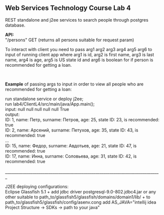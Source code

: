 <h2> Web Services Technology Course Lab 4 </h2>
<p> REST standalone and j2ee services to search people through postgres database. </p>
 <strong>API:</strong><br>
"/persons" GET (returns all persons suitable for request param)

<p>To interact with client you need to pass arg1 arg2 arg3 arg4 arg5 arg6 to input of running client app where arg1 is id, arg2 is first name, arg3 is last name, arg4 is age, arg5 is US state id and arg6 is boolean for if person is recommended for getting a loan.</p>
<br>
<p><strong>Example</strong> of passing args to input in order to view all people who are recommended for getting a loan:</p>
run standalone service or deploy j2ee;<br>
run lab4/ClientL4/src/main/java/App.main();<br>
input: null null null null null True <br>
output:<br>
ID: 1, name: Петр, surname: Петров, age: 25, state ID: 23, is recommended: true<br>
ID: 2, name: Арсений, surname: Петухов, age: 35, state ID: 43, is recommended: true<br>
...<br>
ID: 15, name: Федор, surname: Авдотьев, age: 21, state ID: 47, is recommended: true<br>
ID: 17, name: Инна, surname: Соловьева, age: 31, state ID: 42, is recommended: true<br>
<br>
_______________________________________________________________________________
<p>J2EE deploying configurations: <br>
  Eclipse Glassfish 5.1 + add jdbc driver postgresql-9.0-802.jdbc4.jar or any other suitable to path_to/glassfish5/glassfish/domains/domain1/lib/ + to path_to/glassfish5/glassfish/config/asenv.cong add AS_JAVA="intellij idea Project Structure -> SDKs -> path to your java" <br>
</p>
